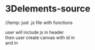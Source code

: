 # 3Delements-source
//temp:
just .js file with functions<br>

user will include js in header<br>
then user create canvas with id in <body><br>
and in <script>just calling something like "button(size,color,library)"<br>

i think it will be awesome support babylon and three.js - cuz more people can use it<br>
and examples on codepen - usefull scenarious<br>
//
